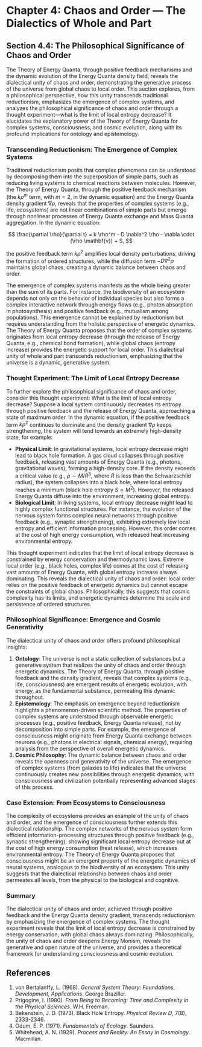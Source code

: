# Chapter 4: Chaos and Order — The Dialectics of Whole and Part

## Section 4.4: The Philosophical Significance of Chaos and Order

The Theory of Energy Quanta, through positive feedback mechanisms and the dynamic evolution of the Energy Quanta density field, reveals the dialectical unity of chaos and order, demonstrating the generative process of the universe from global chaos to local order. This section explores, from a philosophical perspective, how this unity transcends traditional reductionism, emphasizes the emergence of complex systems, and analyzes the philosophical significance of chaos and order through a thought experiment—what is the limit of local entropy decrease? It elucidates the explanatory power of the Theory of Energy Quanta for complex systems, consciousness, and cosmic evolution, along with its profound implications for ontology and epistemology.

### Transcending Reductionism: The Emergence of Complex Systems
Traditional reductionism posits that complex phenomena can be understood by decomposing them into the superposition of simple parts, such as reducing living systems to chemical reactions between molecules. However, the Theory of Energy Quanta, through the positive feedback mechanism (the $k \rho^m$ term, with $m=2$, in the dynamic equation) and the Energy Quanta density gradient $\nabla \rho$, reveals that the properties of complex systems (e.g., life, ecosystems) are not linear combinations of simple parts but emerge through nonlinear processes of Energy Quanta exchange and Mass Quanta aggregation. In the dynamic equation:

$$
\frac{\partial \rho}{\partial t} = k \rho^m - D \nabla^2 \rho - \nabla \cdot (\rho \mathbf{v}) + S,
$$

the positive feedback term $k \rho^2$ amplifies local density perturbations, driving the formation of ordered structures, while the diffusion term $-D \nabla^2 \rho$ maintains global chaos, creating a dynamic balance between chaos and order.

The emergence of complex systems manifests as the whole being greater than the sum of its parts. For instance, the biodiversity of an ecosystem depends not only on the behavior of individual species but also forms a complex interactive network through energy flows (e.g., photon absorption in photosynthesis) and positive feedback (e.g., mutualism among populations). This emergence cannot be explained by reductionism but requires understanding from the holistic perspective of energetic dynamics. The Theory of Energy Quanta proposes that the order of complex systems originates from local entropy decrease (through the release of Energy Quanta, e.g., chemical bond formation), while global chaos (entropy increase) provides the energetic support for local order. This dialectical unity of whole and part transcends reductionism, emphasizing that the universe is a dynamic, generative system.

### Thought Experiment: The Limit of Local Entropy Decrease
To further explore the philosophical significance of chaos and order, consider this thought experiment: What is the limit of local entropy decrease? Suppose a local system continuously decreases its entropy through positive feedback and the release of Energy Quanta, approaching a state of maximum order. In the dynamic equation, if the positive feedback term $k \rho^2$ continues to dominate and the density gradient $\nabla \rho$ keeps strengthening, the system will tend towards an extremely high-density state, for example:

- **Physical Limit**: In gravitational systems, local entropy decrease might lead to black hole formation. A gas cloud collapses through positive feedback, releasing vast amounts of Energy Quanta (e.g., photons, gravitational waves), forming a high-density core. If the density exceeds a critical value (e.g., $\rho \sim M/R^3$, where $R$ is less than the Schwarzschild radius), the system collapses into a black hole, where local entropy reaches a minimum (black hole entropy $S \propto M^2$). However, the released Energy Quanta diffuse into the environment, increasing global entropy.
- **Biological Limit**: In living systems, local entropy decrease might lead to highly complex functional structures. For instance, the evolution of the nervous system forms complex neural networks through positive feedback (e.g., synaptic strengthening), exhibiting extremely low local entropy and efficient information processing. However, this order comes at the cost of high energy consumption, with released heat increasing environmental entropy.

This thought experiment indicates that the limit of local entropy decrease is constrained by energy conservation and thermodynamic laws. Extreme local order (e.g., black holes, complex life) comes at the cost of releasing vast amounts of Energy Quanta, with global entropy increase always dominating. This reveals the dialectical unity of chaos and order: local order relies on the positive feedback of energetic dynamics but cannot escape the constraints of global chaos. Philosophically, this suggests that cosmic complexity has its limits, and energetic dynamics determine the scale and persistence of ordered structures.

### Philosophical Significance: Emergence and Cosmic Generativity
The dialectical unity of chaos and order offers profound philosophical insights:

1. **Ontology**: The universe is not a static collection of substances but a generative system that realizes the unity of chaos and order through energetic dynamics. The Theory of Energy Quanta, through positive feedback and the density gradient, reveals that complex systems (e.g., life, consciousness) are emergent results of energetic evolution, with energy, as the fundamental substance, permeating this dynamic throughout.
2. **Epistemology**: The emphasis on emergence beyond reductionism highlights a phenomenon-driven scientific method. The properties of complex systems are understood through observable energetic processes (e.g., positive feedback, Energy Quanta release), not by decomposition into simple parts. For example, the emergence of consciousness might originate from Energy Quanta exchange between neurons (e.g., photons in electrical signals, chemical energy), requiring analysis from the perspective of overall energetic dynamics.
3. **Cosmic Philosophy**: The dynamic balance between chaos and order reveals the openness and generativity of the universe. The emergence of complex systems (from galaxies to life) indicates that the universe continuously creates new possibilities through energetic dynamics, with consciousness and civilization potentially representing advanced stages of this process.

### Case Extension: From Ecosystems to Consciousness
The complexity of ecosystems provides an example of the unity of chaos and order, and the emergence of consciousness further extends this dialectical relationship. The complex networks of the nervous system form efficient information-processing structures through positive feedback (e.g., synaptic strengthening), showing significant local entropy decrease but at the cost of high energy consumption (heat release), which increases environmental entropy. The Theory of Energy Quanta proposes that consciousness might be an emergent property of the energetic dynamics of neural systems, analogous to the biodiversity of an ecosystem. This unity suggests that the dialectical relationship between chaos and order permeates all levels, from the physical to the biological and cognitive.

### Summary
The dialectical unity of chaos and order, achieved through positive feedback and the Energy Quanta density gradient, transcends reductionism by emphasizing the emergence of complex systems. The thought experiment reveals that the limit of local entropy decrease is constrained by energy conservation, with global chaos always dominating. Philosophically, the unity of chaos and order deepens Energy Monism, reveals the generative and open nature of the universe, and provides a theoretical framework for understanding consciousness and cosmic evolution.

## References
1. von Bertalanffy, L. (1968). *General System Theory: Foundations, Development, Applications*. George Braziller.
2. Prigogine, I. (1980). *From Being to Becoming: Time and Complexity in the Physical Sciences*. W.H. Freeman.
3. Bekenstein, J. D. (1973). Black Hole Entropy. *Physical Review D*, 7(8), 2333-2346.
4. Odum, E. P. (1971). *Fundamentals of Ecology*. Saunders.
5. Whitehead, A. N. (1929). *Process and Reality: An Essay in Cosmology*. Macmillan.
